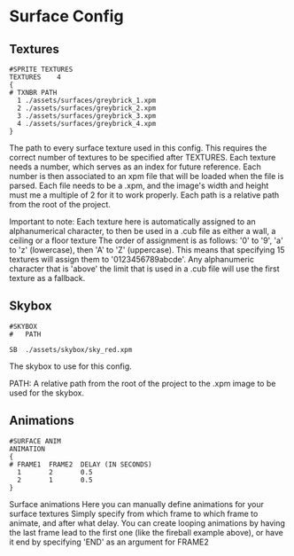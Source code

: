 # Surface Config

## Textures
```
#SPRITE TEXTURES
TEXTURES	4
{
# TXNBR	PATH
  1	./assets/surfaces/greybrick_1.xpm
  2	./assets/surfaces/greybrick_2.xpm
  3	./assets/surfaces/greybrick_3.xpm
  4	./assets/surfaces/greybrick_4.xpm
}
```
The path to every surface texture used in this config.
This requires the correct number of textures to be specified after TEXTURES.
Each texture needs a number, which serves as an index for future reference. Each number is then associated to an xpm file that will be loaded when the file is parsed.
Each file needs to be a .xpm, and the image's width and height must me a multiple of 2 for it to work properly.
Each path is a relative path from the root of the project.

Important to note: Each texture here is automatically assigned to an alphanumerical character, to then be used in a .cub file as either a wall, a ceiling or a floor texture
The order of assignment is as follows: '0' to '9', 'a' to 'z' (lowercase), then 'A' to 'Z' (uppercase).
This means that specifying 15 textures will assign them to '0123456789abcde'.
Any alphanumeric character that is 'above' the limit that is used in a .cub file will use the first texture as a fallback.

## Skybox
```
#SKYBOX
#   PATH

SB  ./assets/skybox/sky_red.xpm
```
The skybox to use for this config.

PATH: A relative path from the root of the project to the .xpm image to be used for the skybox. 

## Animations

```
#SURFACE ANIM
ANIMATION
{
# FRAME1  FRAME2  DELAY (IN SECONDS)
  1       2       0.5
  2       1       0.5
}
```
Surface animations
Here you can manually define animations for your surface textures
Simply specify from which frame to which frame to animate, and after what delay.
You can create looping animations by having the last frame lead to the first one (like the fireball example above), or have it end by specifying 'END' as an argument for FRAME2
